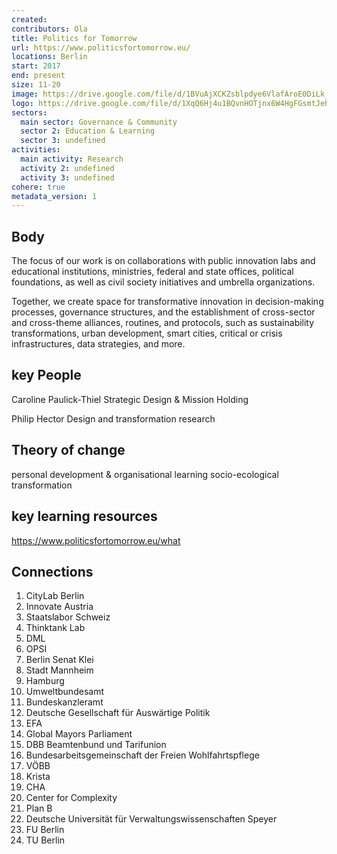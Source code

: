 ```yaml
---
created:
contributors: Ola
title: Politics for Tomorrow
url: https://www.politicsfortomorrow.eu/
locations: Berlin
start: 2017
end: present
size: 11-20
image: https://drive.google.com/file/d/1BVuAjXCKZsblpdye6VlafAroE0DiLk_1/view?usp=drive_link
logo: https://drive.google.com/file/d/1XqQ6Hj4u1BQvnHOTjnx6W4HgFGsmtJeh/view?usp=drive_link
sectors:
  main sector: Governance & Community
  sector 2: Education & Learning
  sector 3: undefined
activities: 
  main activity: Research
  activity 2: undefined
  activity 3: undefined
cohere: true
metadata_version: 1
---
```



## Body

The focus of our work is on collaborations with public innovation labs and educational institutions, ministries, federal and state offices, political foundations, as well as civil society initiatives and umbrella organizations.

Together, we create space for transformative innovation in decision-making processes, governance structures, and the establishment of cross-sector and cross-theme alliances, routines, and protocols, such as sustainability transformations, urban development, smart cities, critical or crisis infrastructures, data strategies, and more.

## key People

Caroline Paulick-Thiel
Strategic Design & Mission Holding 

Philip Hector
Design and transformation research 

## Theory of change

personal development & organisational learning
socio-ecological transformation 

## key learning resources

https://www.politicsfortomorrow.eu/what

## Connections

1. CityLab Berlin
2. Innovate Austria
3. Staatslabor Schweiz
4. Thinktank Lab
5. DML
6. OPSI
7. Berlin Senat Klei
8. Stadt Mannheim
9. Hamburg
10. Umweltbundesamt
11. Bundeskanzleramt
12. Deutsche Gesellschaft für Auswärtige Politik
13. EFA
14. Global Mayors Parliament
15. DBB Beamtenbund und Tarifunion
16. Bundesarbeitsgemeinschaft der Freien Wohlfahrtspflege
17. VÖBB
18. Krista
19. CHA
20. Center for Complexity
21. Plan B
22. Deutsche Universität für Verwaltungswissenschaften Speyer
23. FU Berlin
24. TU Berlin


